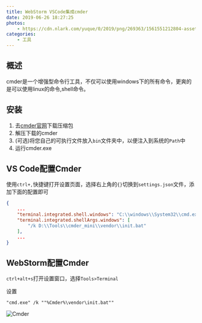 ```yaml
---
title: WebStorm VSCode集成cmder
date: 2019-06-26 18:27:25
photos:
    - https://cdn.nlark.com/yuque/0/2019/png/269363/1561551212804-assets/web-upload/dcdb80ee-c197-4b5c-820c-7197b5820748.png
categories:
    - 工具
---
```


## 概述

cmder是一个增强型命令行工具，不仅可以使用windows下的所有命令，更爽的是可以使用linux的命令,shell命令。

## 安装

1. 去[cmder官网](https://cmder.net/)下载压缩包
2. 解压下载的cmder
3. (可选)将您自己的可执行文件放入`bin`文件夹中，以便注入到系统的`Path`中
4. 运行cmder.exe

## VS Code配置Cmder

使用`ctrl+,`快捷键打开设置页面，选择右上角的`{}`切换到`settings.json`文件，添加下面的配置即可

```json
{
    ...
    "terminal.integrated.shell.windows": "C:\\windows\\System32\\cmd.exe",
    "terminal.integrated.shellArgs.windows": [
        "/k D:\\Tools\\cmder_mini\\vendor\\init.bat"
    ],
    ...
}
```

## WebStorm配置Cmder

`ctrl+alt+s`打开设置窗口，选择`Tools>Terminal`

设置

```text
"cmd.exe" /k ""%Cmder%\vendor\init.bat""
```

![Cmder](https://cdn.nlark.com/yuque/0/2019/png/269363/1561552882498-assets/web-upload/380d4999-0a28-4c73-8d54-e7055d85fc41.png)
